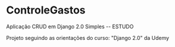 # ControleGastos
Aplicação CRUD em Django 2.0 Simples -- ESTUDO

Projeto seguindo as orientações do curso: "Django 2.0" da Udemy
